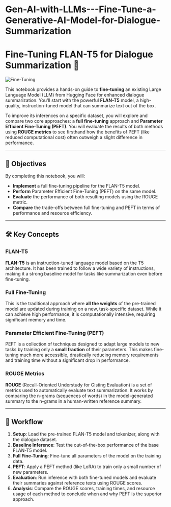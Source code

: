 # Gen-AI-with-LLMs---Fine-Tune-a-Generative-AI-Model-for-Dialogue-Summarization
# Fine-Tuning FLAN-T5 for Dialogue Summarization 🚀

![Fine-Tuning](https://img.shields.io/badge/Method-PEFT%20&%20Full%20Fine--Tuning-purple)

This notebook provides a hands-on guide to **fine-tuning** an existing Large Language Model (LLM) from Hugging Face for enhanced dialogue summarization. You'll start with the powerful **FLAN-T5** model, a high-quality, instruction-tuned model that can summarize text out of the box.

To improve its inferences on a specific dataset, you will explore and compare two core approaches: a **full fine-tuning** approach and **Parameter Efficient Fine-Tuning (PEFT)**. You will evaluate the results of both methods using **ROUGE metrics** to see firsthand how the benefits of PEFT (like reduced computational cost) often outweigh a slight difference in performance.

---

## 🎯 Objectives

By completing this notebook, you will:

* **Implement** a full fine-tuning pipeline for the FLAN-T5 model.
* **Perform** Parameter Efficient Fine-Tuning (PEFT) on the same model.
* **Evaluate** the performance of both resulting models using the ROUGE metric.
* **Compare** the trade-offs between full fine-tuning and PEFT in terms of performance and resource efficiency.

---

## 🛠️ Key Concepts

### FLAN-T5
**FLAN-T5** is an instruction-tuned language model based on the T5 architecture. It has been trained to follow a wide variety of instructions, making it a strong baseline model for tasks like summarization even before fine-tuning.

### Full Fine-Tuning
This is the traditional approach where **all the weights** of the pre-trained model are updated during training on a new, task-specific dataset. While it can achieve high performance, it is computationally intensive, requiring significant memory and time.

### Parameter Efficient Fine-Tuning (PEFT)
PEFT is a collection of techniques designed to adapt large models to new tasks by training only a **small fraction** of their parameters. This makes fine-tuning much more accessible, drastically reducing memory requirements and training time without a significant drop in performance.

### ROUGE Metrics
**ROUGE** (Recall-Oriented Understudy for Gisting Evaluation) is a set of metrics used to automatically evaluate text summarization. It works by comparing the n-grams (sequences of words) in the model-generated summary to the n-grams in a human-written reference summary.

---

## 📝 Workflow

1.  **Setup**: Load the pre-trained FLAN-T5 model and tokenizer, along with the dialogue dataset.
2.  **Baseline Inference**: Test the out-of-the-box performance of the base FLAN-T5 model.
3.  **Full Fine-Tuning**: Fine-tune all parameters of the model on the training data.
4.  **PEFT**: Apply a PEFT method (like LoRA) to train only a small number of new parameters.
5.  **Evaluation**: Run inference with both fine-tuned models and evaluate their summaries against reference texts using ROUGE scores.
6.  **Analysis**: Compare the ROUGE scores, training times, and resource usage of each method to conclude when and why PEFT is the superior approach.
